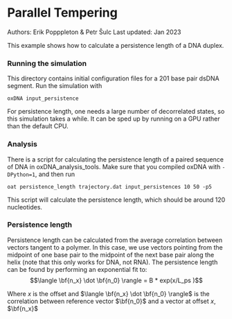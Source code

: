# Parallel Tempering

Authors: Erik Popppleton & Petr Šulc
Last updated: Jan 2023

This example shows how to calculate a persistence length of a DNA duplex.

### Running the simulation
This directory contains initial configuration files for a 201 base pair dsDNA segment.  Run the simulation with
```
oxDNA input_persistence
```

For persistence length, one needs a large number of decorrelated states, so this simulation takes a while.  It can be sped up by running on a GPU rather than the default CPU.

### Analysis
There is a script for calculating the persistence length of a paired sequence of DNA in oxDNA_analysis_tools.  Make sure that you compiled oxDNA with `-DPython=1`, and then run
```
oat persistence_length trajectory.dat input_persistences 10 50 -p5
```

This script will calculate the persistence length, which should be around 120 nucleotides.

### Persistence length
Persistence length can be calculated from the average correlation between vectors tangent to a polymer.  In this case, we use vectors pointing from the midpoint of one base pair to the midpoint of the next base pair along the helix (note that this only works for DNA, not RNA). The persistence length can be found by performing an exponential fit to:
$$\langle \bf{n_x} \dot \bf{n_0} \rangle = B * exp(x/L_ps )$$


Where $x$ is the offset and $\langle \bf{n_x} \dot \bf{n_0} \rangle$ is the correlation between reference vector $\bf{n_0}$ and a vector at offset $x$, $\bf{n_x}$
